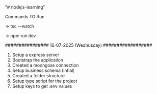 "# nodejs-learning" 

Commands TO Run
 
 -> tsc --watch

 -> npm run dev

 ################ 16-07-2025 (Wednusday) ##################

 1. Setup a express server
 2. Bootstrap the application 
 3. Created a moongose connection 
 4. Setup business schema (intial)
 5. Created a folder structure 
 6. Setup type script for the project
 7. Setup keys to get .env values

